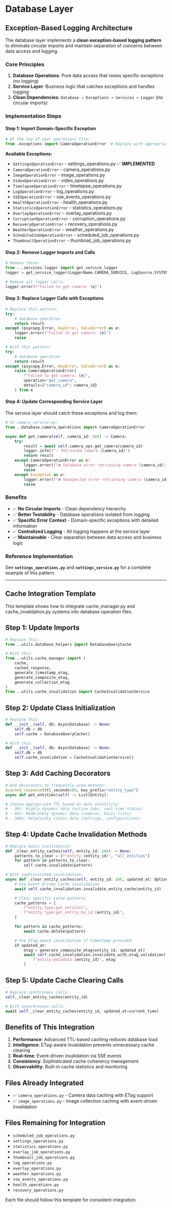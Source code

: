 # Database Layer

## Exception-Based Logging Architecture

The database layer implements a **clean exception-based logging pattern** to
eliminate circular imports and maintain separation of concerns between data
access and logging.

### Core Principles

1. **Database Operations**: Pure data access that raises specific exceptions (no
   logging)
2. **Service Layer**: Business logic that catches exceptions and handles logging
3. **Clean Dependencies**: `Database → Exceptions → Services → Logger` (no
   circular imports)

### Implementation Steps

#### Step 1: Import Domain-Specific Exception

```python
# At the top of your operations file:
from .exceptions import CameraOperationError  # Replace with appropriate exception
```

**Available Exceptions:**

- `SettingsOperationError` - settings_operations.py ✅ **IMPLEMENTED**
- `CameraOperationError` - camera_operations.py
- `ImageOperationError` - image_operations.py
- `VideoOperationError` - video_operations.py
- `TimelapseOperationError` - timelapse_operations.py
- `LogOperationError` - log_operations.py
- `SSEOperationError` - sse_events_operations.py
- `HealthOperationError` - health_operations.py
- `StatisticsOperationError` - statistics_operations.py
- `OverlayOperationError` - overlay_operations.py
- `CorruptionOperationError` - corruption_operations.py
- `RecoveryOperationError` - recovery_operations.py
- `WeatherOperationError` - weather_operations.py
- `ScheduledJobOperationError` - scheduled_job_operations.py
- `ThumbnailOperationError` - thumbnail_job_operations.py

#### Step 2: Remove Logger Imports and Calls

```python
# Remove these:
from ...services.logger import get_service_logger
logger = get_service_logger(LoggerName.CAMERA_SERVICE, LogSource.SYSTEM)

# Remove all logger calls:
logger.error(f"Failed to get camera: {e}")
```

#### Step 3: Replace Logger Calls with Exceptions

```python
# Replace this pattern:
try:
    # database operation
    return result
except (psycopg.Error, KeyError, ValueError) as e:
    logger.error(f"Failed to get camera: {e}")
    raise

# With this pattern:
try:
    # database operation
    return result
except (psycopg.Error, KeyError, ValueError) as e:
    raise CameraOperationError(
        f"Failed to get camera: {e}",
        operation="get_camera",
        details={"camera_id": camera_id}
    ) from e
```

#### Step 4: Update Corresponding Service Layer

The service layer should catch these exceptions and log them:

```python
# In camera_service.py:
from ..database.camera_operations import CameraOperationError

async def get_camera(self, camera_id: int) -> Camera:
    try:
        result = await self.camera_ops.get_camera(camera_id)
        logger.info(f"✅ Retrieved camera {camera_id}")
        return result
    except CameraOperationError as e:
        logger.error(f"❌ Database error retrieving camera {camera_id}: {e}")
        raise
    except Exception as e:
        logger.error(f"❌ Unexpected error retrieving camera {camera_id}: {e}")
        raise
```

### Benefits

- ✅ **No Circular Imports** - Clean dependency hierarchy
- ✅ **Better Testability** - Database operations isolated from logging
- ✅ **Specific Error Context** - Domain-specific exceptions with detailed
  information
- ✅ **Centralized Logging** - All logging happens at the service layer
- ✅ **Maintainable** - Clear separation between data access and business logic

### Reference Implementation

See **`settings_operations.py`** and **`settings_service.py`** for a complete
example of this pattern.

---

## Cache Integration Template

This template shows how to integrate cache_manager.py and cache_invalidation.py
systems into database operation files.

## Step 1: Update Imports

```python
# Replace this:
from ..utils.database_helpers import DatabaseQueryCache

# With this:
from ..utils.cache_manager import (
    cache,
    cached_response,
    generate_timestamp_etag,
    generate_composite_etag,
    generate_collection_etag
)
from ..utils.cache_invalidation import CacheInvalidationService
```

## Step 2: Update Class Initialization

```python
# Replace this:
def __init__(self, db: AsyncDatabase) -> None:
    self.db = db
    self.cache = DatabaseQueryCache()

# With this:
def __init__(self, db: AsyncDatabase) -> None:
    self.db = db
    self.cache_invalidation = CacheInvalidationService()
```

## Step 3: Add Caching Decorators

```python
# Add decorators to frequently-used methods:
@cached_response(ttl_seconds=60, key_prefix="entity_type")
async def get_entities(self) -> List[Entity]:

# Choose appropriate TTL based on data volatility:
# - 30s: Highly dynamic data (active jobs, real-time status)
# - 60s: Moderately dynamic data (cameras, basic lists)
# - 300s: Relatively static data (settings, configurations)
```

## Step 4: Update Cache Invalidation Methods

```python
# Replace basic invalidation:
def _clear_entity_caches(self, entity_id: int) -> None:
    patterns_to_clear = [f"entity:{entity_id}", "all_entities"]
    for pattern in patterns_to_clear:
        self.cache.invalidate(pattern)

# With sophisticated invalidation:
async def _clear_entity_caches(self, entity_id: int, updated_at: Optional[datetime] = None) -> None:
    # Use event-driven cache invalidation
    await self.cache_invalidation.invalidate_entity_cache(entity_id)

    # Clear specific cache patterns
    cache_patterns = [
        f"entity_type:get_entities",
        f"entity_type:get_entity_by_id:{entity_id}",
    ]

    for pattern in cache_patterns:
        await cache.delete(pattern)

    # Use ETag-aware invalidation if timestamp provided
    if updated_at:
        etag = generate_composite_etag(entity_id, updated_at)
        await self.cache_invalidation.invalidate_with_etag_validation(
            f"entity:metadata:{entity_id}", etag
        )
```

## Step 5: Update Cache Clearing Calls

```python
# Replace synchronous calls:
self._clear_entity_caches(entity_id)

# With asynchronous calls:
await self._clear_entity_caches(entity_id, updated_at=current_time)
```

## Benefits of This Integration

1. **Performance**: Advanced TTL-based caching reduces database load
2. **Intelligence**: ETag-aware invalidation prevents unnecessary cache clearing
3. **Real-time**: Event-driven invalidation via SSE events
4. **Consistency**: Sophisticated cache coherency management
5. **Observability**: Built-in cache statistics and monitoring

## Files Already Integrated

- ✅ `camera_operations.py` - Camera data caching with ETag support
- ✅ `image_operations.py` - Image collection caching with event-driven
  invalidation

## Files Remaining for Integration

- `scheduled_job_operations.py`
- `settings_operations.py`
- `statistics_operations.py`
- `overlay_job_operations.py`
- `thumbnail_job_operations.py`
- `log_operations.py`
- `overlay_operations.py`
- `weather_operations.py`
- `sse_events_operations.py`
- `health_operations.py`
- `recovery_operations.py`

Each file should follow this template for consistent integration.
